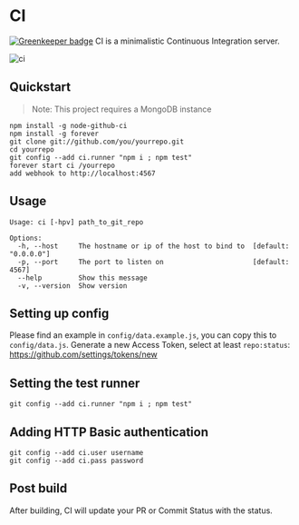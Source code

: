 # CI

[![Greenkeeper badge](https://badges.greenkeeper.io/DeviaVir/node-github-ci.svg)](https://greenkeeper.io/)
CI is a minimalistic Continuous Integration server.

![ci](http://dl.dropbox.com/u/1152970/concrete_screenshot_hi.png)

## Quickstart

> Note: This project requires a MongoDB instance

    npm install -g node-github-ci
    npm install -g forever
    git clone git://github.com/you/yourrepo.git
    cd yourrepo
    git config --add ci.runner "npm i ; npm test"
    forever start ci /yourrepo
    add webhook to http://localhost:4567

## Usage
    Usage: ci [-hpv] path_to_git_repo

    Options:
      -h, --host     The hostname or ip of the host to bind to  [default: "0.0.0.0"]
      -p, --port     The port to listen on                      [default: 4567]
      --help         Show this message
      -v, --version  Show version

## Setting up config
Please find an example in `config/data.example.js`, you can copy this to `config/data.js`. Generate a new Access Token, select at least `repo:status`: https://github.com/settings/tokens/new

## Setting the test runner
    git config --add ci.runner "npm i ; npm test"

## Adding HTTP Basic authentication
    git config --add ci.user username
    git config --add ci.pass password

## Post build
After building, CI will update your PR or Commit Status with the status.
